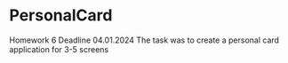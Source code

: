 # PersonalCard
Homework 6
Deadline 04.01.2024
The task was to create a personal card application for 3-5 screens
